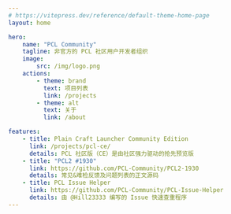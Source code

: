 ```yaml
---
# https://vitepress.dev/reference/default-theme-home-page
layout: home

hero:
    name: "PCL Community"
    tagline: 非官方的 PCL 社区用户开发者组织
    image:
        src: /img/logo.png
    actions:
        - theme: brand
          text: 项目列表
          link: /projects
        - theme: alt
          text: 关于
          link: /about

features:
    - title: Plain Craft Launcher Community Edition
      link: /projects/pcl-ce/
      details: PCL 社区版（CE）是由社区强力驱动的抢先预览版
    - title: "PCL2 #1930"
      link: https://github.com/PCL-Community/PCL2-1930
      details: 常见&难检反馈及问题列表的正文源码
    - title: PCL Issue Helper
      link: https://github.com/PCL-Community/PCL-Issue-Helper
      details: 由 @Hill23333 编写的 Issue 快速查重程序
---
```


<style>
  :root {
    .VPHero {
      margin-top: -20px;
    }
  }
</style>